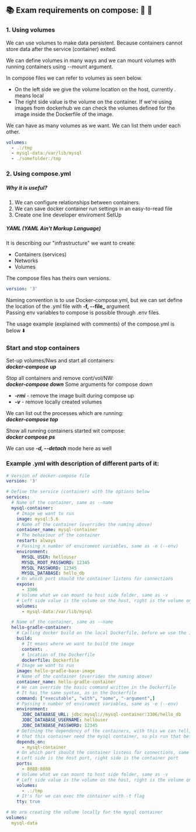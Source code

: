 ## :books: Exam requirements on compose: :whale: :musical_score:

### 1. Using volumes

We can use volumes to make data persistent. Because containers cannot store data after the service (container) exited.

We can define volumes in many ways and we can mount volumes with running containers using --mount argument.

In compose files we can refer to volumes as seen below.

- On the left side we give the volume location on the host, currently . means local </br>
- The right side value is the volume on the container. If we're using images from dockerhub we can check the volumes defined for the image inside the Dockerfile of the image.

We can have as many volumes as we want. We can list them under each other.

```YAML
volumes:
  - .:/tmp
  - mysql-data:/var/lib/mysql
  - ./somefolder:/tmp
```

### 2. Using compose.yml

##### Why it is useful?
1. We can configure relationships between containers.
2. We can save docker container run settings in an easy-to-read file
3. Create one line developer enviroment SetUp

##### YAML (YAML Ain't Markup Language)
It is describing our "infrastructure" we want to create:
- Containers (services)
- Networks
- Volumes

The compose files has theirs own versions.
```YAML
version: '3'
```
Naming convention is to use Docker-compose.yml, but we can set define the location of the .yml file with **-f, --file_** argument </br>
Passing env variables to compose is possible through .env files.  

The usage example (explained with comments) of the compose.yml is below :arrow_down:

### Start and stop containers

Set-up volumes/Nws and start all containers: </br>
**_docker-compose up_**

Stop all containers and remove cont/vol/NW: </br>
**_docker-compose down_**
Some arguments for compose down
- **_-rmi_** - remove the image built during compose up
- **_-v_** - remove locally created volumes

We can list out the processes which are running: </br>
**_docker-compose top_**

Show all running containers started wit compose: </br>
**_docker compose ps_**

We can use **_-d, --detach_** mode here as well

### Example .yml with description of different parts of it:
```YAML
# Version of docker-compose file
version: '3'

# Define the service (container) with the options below
services:
  # Name of the container, same as --name
  mysql-container:
    # Image we want to run
    image: mysql:5.6
    # Name of the container (overrides the naming above)
    container_name: mysql-container
    # The behaviour of the container
    restart: always
    # Passing n number of enviroment variables, same as -e (--env)
    environment:
      MYSQL_USER: hellouser
      MYSQL_ROOT_PASSWORD: 12345
      MYSQL_PASSWORD: 12345
      MYSQL_DATABASE: hello_db
    # On which port should the container listens for connections
    expose:
      - 3306
    # Volume what we can mount to host side folder, same as -v
    # Left side value is the volume on the host, right is the volume on the container
    volumes:
      - mysql-data:/var/lib/mysql

  # Name of the container, same as --name
  hello-gradle-container:
    # Calling docker build on the local Dockerfile, before we use the image after
    build:
      # It means where we want to build the image
      context: .
      # location of the Dockerfile
      dockerfile: Dockerfile
    # Image we want to run
    image: hello-gradle-base-image
    # Name of the container (overrides the naming above)
    container_name: hello-gradle-container
    # We can override the basic command written in the Dockerfile
    # It has the same syntax, as in the Dockerfile
    command: ["executable", "with", "some", "-argument",]
    # Passing n number of enviroment variables, same as -e (--env)
    environment:
      JDBC_DATABASE_URL: jdbc:mysql://mysql-container:3306/hello_db
      JDBC_DATABASE_USERNAME: hellouser
      JDBC_DATABASE_PASSWORD: 12345
    # Defining the dependency of the containers, with this we can tell,
    # that this container need the mysql container, so pls run that before this.
    depends_on:
      - mysql-container
    # On which port should the container listens for connections, same as -p (--publish)
    # Left side is the host port, right side is the container port
    ports:
      - 8080:8080
    # Volume what we can mount to host side folder, same as -v
    # Left side value is the volume on the host, right is the volume on the container
    volumes:
      - .:/tmp
    # It's for we can exec the container with -t flag
    tty: true

# We are creating the volume locally for the mysql container
volumes:
  mysql-data
```
